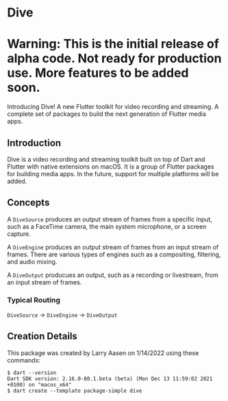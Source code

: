 # Dive

# Warning: This is the initial release of alpha code. Not ready for production use. More features to be added soon.

Introducing Dive! A new Flutter toolkit for video recording and streaming.
A complete set of packages to build the next generation of Flutter media apps.

## Introduction

Dive is a video recording and streaming toolkit built on top of Dart and
Flutter with native extensions on macOS. It is a group of Flutter packages for
building media apps. In the future, support for multiple
platforms will be added.

## Concepts

A `DiveSource` produces an output stream of frames from a specific input, such as
a FaceTime camera, the main system microphone, or a screen capture.

A `DiveEngine` produces an output stream of frames from an input
stream of frames. There are various types of engines such as a compositing,
filtering, and audio mixing.

A `DiveOutput` producues an output, such as a recording or livestream,
from an input stream of frames.

### Typical Routing
`DiveSource` -> `DiveEngine` -> `DiveOutput`

## Creation Details

This package was created by Larry Aasen on 1/14/2022 using these commands:
```
$ dart --version
Dart SDK version: 2.16.0-80.1.beta (beta) (Mon Dec 13 11:59:02 2021 +0100) on "macos_x64"
$ dart create --template package-simple dive
```
